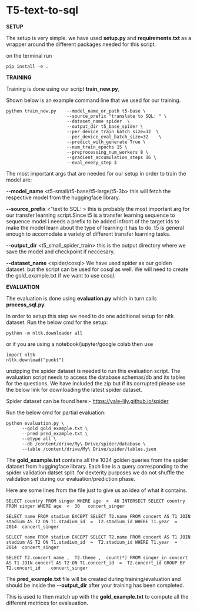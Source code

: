# T5-text-to-sql

**SETUP**

The setup is very simple.
we have used **setup.py** and **requirements.txt** as a wrapper around the different packages needed for this script.

on the terminal run

    pip install -e .

**TRAINING**

Training is done using our script **train_new.py**, 

Shown below is an example command line that we used for our training.

    python train_new.py    --model_name_or_path t5-base \
                           --source_prefix "translate to SQL: " \
                           --dataset_name spider  \
                           --output_dir t5_base_spider \
                           --per_device_train_batch_size=32  \
                           --per_device_eval_batch_size=32    \
                           --predict_with_generate True \
                           --num_train_epochs 15 \
                           --preprocessing_num_workers 8 \
                           --gradient_accumulation_steps 16 \
                           --eval_every_step 3

The most important args that are needed for our setup in order to train the model are:

**--model_name** <t5-small/t5-base/t5-large/t5-3b> this will fetch the respective model from the huggingface library.

**--source_prefix** <"text to SQL: > this is probably the most important arg for our transfer learning script.Since t5 is a transfer learning sequence to sequence model i needs a prefix to be added infront of the target ids to make the model learn about the type of learning it has to do. t5 is general enough to accomodate a variety of different transfer learning tasks.

**--output_dir** <t5_small_spider_train> this is the output directory where we save the model and checkpoint if neccesary.

**--dataset_name** <spider/cosql> We have used spider as our golden dataset. but the script can be used for cosql as well. We will need to create the gold_example.txt if we want to use cosql.


**EVALUATION**

The evaluation is done using **evaluation.py** which in turn calls **process_sql.py**.

In order to setup this step we need to do one additional setup for nltk dataset. Run the below cmd for the setup: 

    python -m nltk.downloader all

or if you are using a notebook/jupyter/google colab then use

    import nltk
    nltk.download("punkt")

unzipping the spider dataset is needed to run this evaluation script. The evaluation script needs to access the database schemas/db and its tables for the questions. We have included the zip but if its corrupted please use the below link for downloading the latest spider dataset.

Spider dataset can be found here:-
    https://yale-lily.github.io/spider

Run the below cmd for partial evaluation:

    python evaluation.py \
          --gold gold_example.txt \
          --pred pred_example.txt \
          --etype all \
          --db /content/drive/My\ Drive/spider/database \
          --table /content/drive/My\ Drive/spider/tables.json

The **gold_example.txt** contains all the 1034 golden queries from the spider dataset from huggingface library. Each line is a query corresponding to the spider validation datset split. for dexterity purposes we do not shuffle the validation set during our evaluation/prediction phase.

Here are some lines from the file just to give us an idea of what it contains.

    SELECT country FROM singer WHERE age  >  40 INTERSECT SELECT country FROM singer WHERE age  <  30	concert_singer

    SELECT name FROM stadium EXCEPT SELECT T2.name FROM concert AS T1 JOIN stadium AS T2 ON T1.stadium_id  =  T2.stadium_id WHERE T1.year  =  2014	concert_singer

    SELECT name FROM stadium EXCEPT SELECT T2.name FROM concert AS T1 JOIN stadium AS T2 ON T1.stadium_id  =  T2.stadium_id WHERE T1.year  =  2014	concert_singer

    SELECT T2.concert_name ,  T2.theme ,  count(*) FROM singer_in_concert AS T1 JOIN concert AS T2 ON T1.concert_id  =  T2.concert_id GROUP BY T2.concert_id	concert_singer

The **pred_example.txt** file will be created during training/evaluation and should be inside the **--output_dir** after your training has been completed.

This is used to then match up with the **gold_example.txt** to compute all the different metrices for evalauation.









